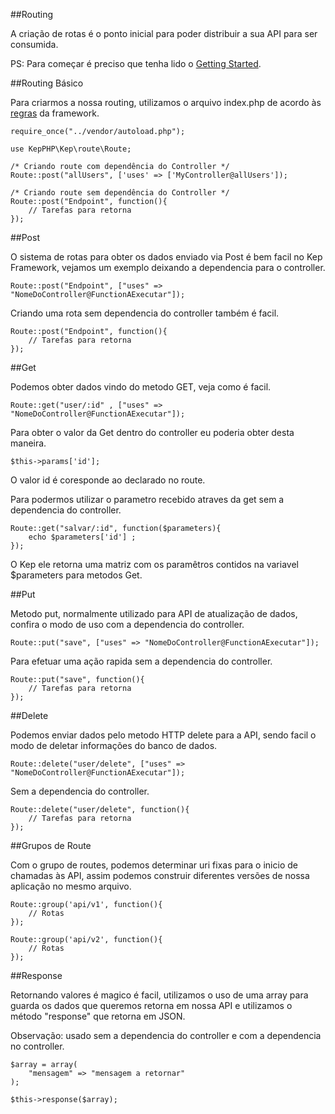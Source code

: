 ##Routing

A criação de rotas é o ponto inicial para poder distribuir a sua API para ser consumida.

PS: Para começar é preciso que tenha lido o [Getting Started](/#/docs).

##Routing Básico

Para criarmos a nossa routing, utilizamos o arquivo index.php de acordo às [regras](/#/docs) da framework.

	require_once("../vendor/autoload.php");
    
	use KepPHP\Kep\route\Route;
    
	/* Criando route com dependência do Controller */
	Route::post("allUsers", ['uses' => ['MyController@allUsers']);
    
	/* Criando route sem dependência do Controller */
	Route::post("Endpoint", function(){
    	// Tarefas para retorna
	});

##Post

O sistema de rotas para obter os dados enviado via Post é bem facil no Kep Framework, vejamos um exemplo deixando a dependencia para o controller.

	Route::post("Endpoint", ["uses" => "NomeDoController@FunctionAExecutar"]);

Criando uma rota sem dependencia do controller também é facil.

	Route::post("Endpoint", function(){
     	// Tarefas para retorna
	});

##Get

Podemos obter dados vindo do metodo GET, veja como é facil.

	Route::get("user/:id" , ["uses" => "NomeDoController@FunctionAExecutar"]);

Para obter o valor da Get dentro do controller eu poderia obter desta maneira.

	$this->params['id'];

O valor id é coresponde ao declarado no route.

Para podermos utilizar o parametro recebido atraves da get sem a dependencia do controller.

	Route::get("salvar/:id", function($parameters){
     	echo $parameters['id'] ;
	});

O Kep ele retorna uma matriz com os paramêtros contidos na variavel $parameters para metodos Get.

##Put

Metodo put, normalmente utilizado para API de atualização de dados, confira o modo de uso com a dependencia do controller.

	Route::put("save", ["uses" => "NomeDoController@FunctionAExecutar"]);

Para efetuar uma ação rapida sem a dependencia do controller.

	Route::put("save", function(){
     	// Tarefas para retorna
	});

##Delete

Podemos enviar dados pelo metodo HTTP delete para a API, sendo facil o modo de deletar informações do banco de dados.

	Route::delete("user/delete", ["uses" => "NomeDoController@FunctionAExecutar"]);

Sem a dependencia do controller.

	Route::delete("user/delete", function(){
     	// Tarefas para retorna
	});

##Grupos de Route

Com o grupo de routes, podemos determinar uri fixas para o inicio de chamadas às API, assim podemos construir diferentes versões de nossa aplicação no mesmo arquivo.

	Route::group('api/v1', function(){
     	// Rotas
	});
    
	Route::group('api/v2', function(){
     	// Rotas
	});

##Response

Retornando valores é magico é facil, utilizamos o uso de uma array para guarda os dados que queremos retorna em nossa API e utilizamos o método "response" que retorna em JSON.

Observação: usado sem a dependencia do controller e com a dependencia no controller.

	$array = array(
     	"mensagem" => "mensagem a retornar"
	);
    
	$this->response($array);